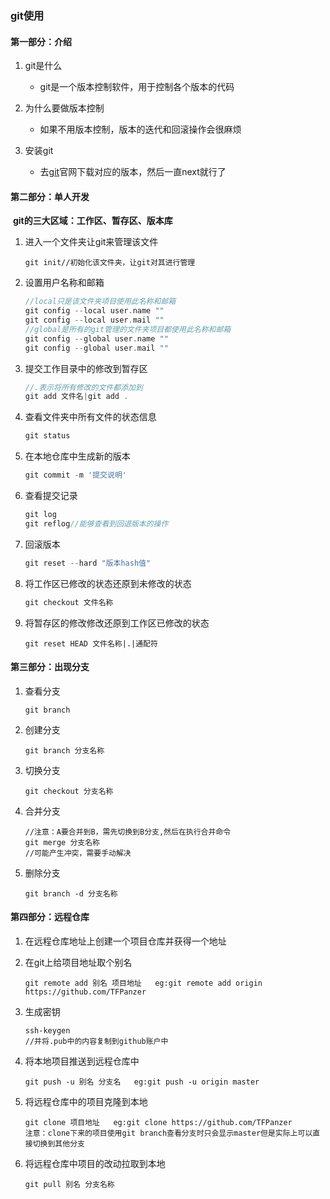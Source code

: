 ### git使用

#### 第一部分：介绍

1. git是什么
   - git是一个版本控制软件，用于控制各个版本的代码
2. 为什么要做版本控制
   - 如果不用版本控制，版本的迭代和回滚操作会很麻烦

3. 安装git
   - 去[git](https://git-scm.com/downloads)官网下载对应的版本，然后一直next就行了

#### 第二部分：单人开发

​	**git的三大区域：工作区、暂存区、版本库**

1. 进入一个文件夹让git来管理该文件

   ```
   git init//初始化该文件夹，让git对其进行管理
   ```

2. 设置用户名称和邮箱

   ```go
   //local只是该文件夹项目使用此名称和邮箱
   git config --local user.name ""
   git config --local user.mail ""
   //global是所有的git管理的文件夹项目都使用此名称和邮箱
   git config --global user.name ""
   git config --global user.mail ""
   ```

3. 提交工作目录中的修改到暂存区

   ```go
   //.表示将所有修改的文件都添加到
   git add 文件名|git add .
   ```

4. 查看文件夹中所有文件的状态信息

   ```go
   git status
   ```

5. 在本地仓库中生成新的版本

   ```go
   git commit -m '提交说明'
   ```

6. 查看提交记录

   ```go
   git log
   git reflog//能够查看到回退版本的操作
   ```

7. 回滚版本

   ```go
   git reset --hard "版本hash值"
   ```

8. 将工作区已修改的状态还原到未修改的状态

   ```go
   git checkout 文件名称
   ```

9. 将暂存区的修改修改还原到工作区已修改的状态

   ```
   git reset HEAD 文件名称|.|通配符
   ```

   

#### 第三部分：出现分支

1. 查看分支

   ```
   git branch
   ```

2. 创建分支

   ```
   git branch 分支名称
   ```

3. 切换分支

   ```
   git checkout 分支名称
   ```

4. 合并分支

   ```
   //注意：A要合并到B，需先切换到B分支,然后在执行合并命令
   git merge 分支名称
   //可能产生冲突，需要手动解决
   ```

5. 删除分支

   ```
   git branch -d 分支名称
   ```


#### 第四部分：远程仓库

1. 在远程仓库地址上创建一个项目仓库并获得一个地址

2. 在git上给项目地址取个别名

   ```
   git remote add 别名 项目地址	eg:git remote add origin https://github.com/TFPanzer
   ```

3. 生成密钥

   ```
   ssh-keygen
   //并将.pub中的内容复制到github账户中
   ```

4. 将本地项目推送到远程仓库中

   ```
   git push -u 别名 分支名	eg:git push -u origin master
   ```

5. 将远程仓库中的项目克隆到本地

   ```
   git clone 项目地址	eg:git clone https://github.com/TFPanzer
   注意：clone下来的项目使用git branch查看分支时只会显示master但是实际上可以直接切换到其他分支
   ```

6. 将远程仓库中项目的改动拉取到本地

   ```
   git pull 别名 分支名称
   ```

   

